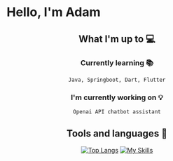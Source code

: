 # Hello, I'm Adam 
<div align="center">
  
  ## What I'm up to :computer:
  ### Currently learning :books:
  `Java, Springboot, Dart, Flutter`
  ### I'm currently working on :bulb:
  `Openai API chatbot assistant`
  
  ## Tools and languages  :wrench:
  [![Top Langs](https://github-readme-stats.vercel.app/api/top-langs/?username=anuraghazra&layout=pie&theme=dracula)](https://github.com/anuraghazra/github-readme-stats) 
  [![My Skills](https://skillicons.dev/icons?i=css,html,react,docker,figma,git,java,js,linux,notion,nodejs,php,py,ts,vscode,flutter&perline=3)](https://skillicons.dev)

</div>
